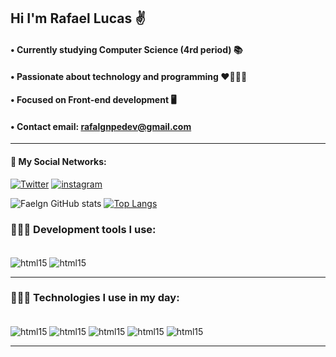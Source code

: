 
## Hi I'm Rafael Lucas ✌️
#### • Currently studying Computer Science (4rd period) 📚
#### • Passionate about technology and programming ❤️👨🏽‍💻
#### • Focused on Front-end development 🖥️
#### • Contact email: rafalgnpedev@gmail.com
<hr>

#### 📌 My Social Networks:
[![Twitter](https://img.shields.io/badge/Twitter-1DA1F2?style=for-the-badge&logo=twitter&logoColor=white)](https://twitter.com/ekotoshi)
[![instagram](https://img.shields.io/badge/Instagram-E4405F?style=for-the-badge&logo=instagram&logoColor=white)](https://www.instagram.com/fael.gn/)

![Faelgn GitHub stats](https://github-readme-stats.vercel.app/api?username=Faelgn&show_icons=true&theme=tokyonight)
[![Top Langs](https://github-readme-stats.vercel.app/api/top-langs/?username=Faelgn&layout=compact&theme=tokyonight)](https://github.com/Faelgn/github-readme-stats)
    
  
### 👨🏽‍💻 Development tools I use:
<div Style="display: inline_block"><br/>
  <img align="center" alt="html15" src="https://img.shields.io/badge/Visual_Studio_Code-0078D4?style=for-the-badge&logo=visual%20studio%20code&logoColor=white"/>
  <img align="center" alt="html15" src="https://img.shields.io/badge/Eclipse-2C2255?style=for-the-badge&logo=eclipse&logoColor=white"/>
  <hr>

  ### 👨🏽‍💻 Technologies I use in my day:
<div Style="display: inline_block"><br/>
  <img align="center" alt="html15" src="https://img.shields.io/badge/C%2B%2B-00599C?style=for-the-badge&logo=c%2B%2B&logoColor=white" />
  <img align="center" alt="html15" src="https://img.shields.io/badge/Java-ED8B00?style=for-the-badge&logo=java&logoColor=white" />
 <img align="center" alt="html15" src="https://img.shields.io/badge/PostgreSQL-316192?style=for-the-badge&logo=postgresql&logoColor=white" />
 <img align="center" alt="html15" src=https://img.shields.io/badge/HTML5-E34F26?style=for-the-badge&logo=html5&logoColor=white />
 <img align="center" alt="html15" src=https://img.shields.io/badge/CSS3-1572B6?style=for-the-badge&logo=css3&logoColor=white/>
  </div>
  <hr>
  
